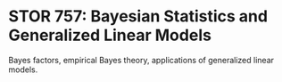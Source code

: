 # STOR 757: Bayesian Statistics and Generalized Linear Models

Bayes factors, empirical Bayes theory, applications of generalized linear models.